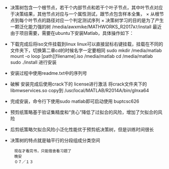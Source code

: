 * 决策树包含一个根节点，若干个内部节点和若干个叶子节点，其中叶节点对应于决策结果，其他节点对应与一个属性测试，跟节点包含样本全集，
× 从根节点到每个叶节点的路径对应一个判定测试序列
× 决策树学习的目的是为了产生一颗泛化能力强的树
/media/awxmike/MATHWORKS_R2017`A7`/install
最近由于项目需要，需要在ubuntu下安装Matlab，具体操作如下：

* 下载完成后将iso文件挂载到linux
linux可以直接鼠标右键挂载，挂载在不同的文件夹下，切换第二章cd的时候名字一定要相同
sudo mkdir /media/matlab
mount -o loop [path][filename].iso /media/matlab
cd /media/matlab
sudo ./install
进行安装

* 安装过程中使用readme.txt中的序列号

* 破解
安装完成后使用crack下的 license进行激活
将crack文件夹下的libmwservices.so copy到  /usr/local/MATLAB/R2014A/bin/glnxa64

* 完成安装，命令行下使用sudo matlab即可启动使用
buptcsc626
* 预剪纸策略基于验证集精度和“贪心”降低了过拟合的风险，增加了欠拟合的风险
* 后剪纸策略欠拟合风险小泛化性能优于预剪纸决策树，但是训练时间很长
* 决策树的特点就是轴平行的分段组成分类空间
```
     现在才看完书，只能宿舍看习题了
　　　晚安
　　　０７／１３
```
